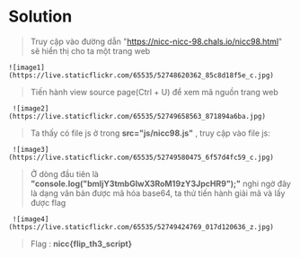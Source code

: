 # Solution

> Truy cập vào đường dẫn "https://nicc-nicc-98.chals.io/nicc98.html" sẽ hiển thị cho ta một trang web

    ![image1](https://live.staticflickr.com/65535/52748620362_85c8d18f5e_c.jpg)

> Tiến hành view source page(Ctrl + U) để xem mã nguồn trang web

     ![image2](https://live.staticflickr.com/65535/52749658563_871894a6ba.jpg)

> Ta thấy có file js ở trong **src="js/nicc98.js"** , truy cập vào file js:

     ![image3](https://live.staticflickr.com/65535/52749580475_6f57d4fc59_c.jpg)

> Ở dòng đầu tiên là **"console.log("bmljY3tmbGlwX3RoM19zY3JpcHR9");"** nghi ngờ đây là dạng văn bản được mã hóa base64, ta thử tiến hành giải mã và lấy được flag

     ![image4](https://live.staticflickr.com/65535/52749424769_017d120636_z.jpg)

> Flag : **nicc{flip_th3_script}**
